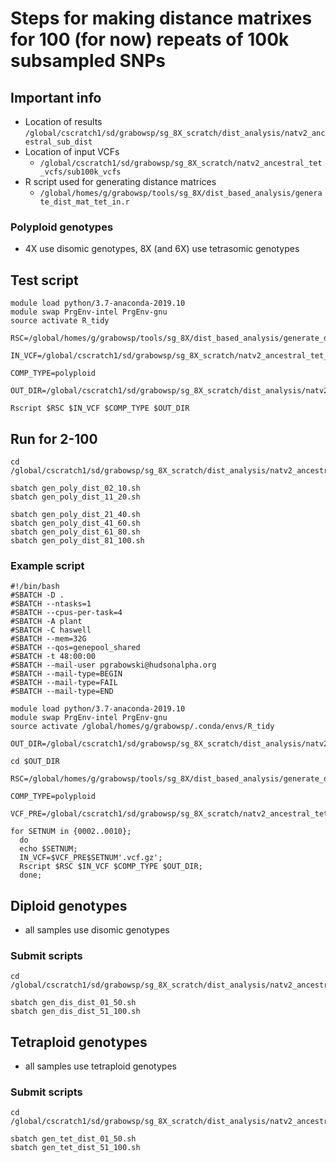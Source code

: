 # Steps for making distance matrixes for 100 (for now) repeats of 100k subsampled SNPs

## Important info
* Location of results
 `/global/cscratch1/sd/grabowsp/sg_8X_scratch/dist_analysis/natv2_ancestral_sub_dist`
* Location of input VCFs
  * `/global/cscratch1/sd/grabowsp/sg_8X_scratch/natv2_ancestral_tet_vcfs/sub100k_vcfs`
* R script used for generating distance matrices
  * `/global/homes/g/grabowsp/tools/sg_8X/dist_based_analysis/generate_dist_mat_tet_in.r`

### Polyploid genotypes
* 4X use disomic genotypes, 8X (and 6X) use tetrasomic genotypes
## Test script
```
module load python/3.7-anaconda-2019.10
module swap PrgEnv-intel PrgEnv-gnu
source activate R_tidy

RSC=/global/homes/g/grabowsp/tools/sg_8X/dist_based_analysis/generate_dist_mat_tet_in.r

IN_VCF=/global/cscratch1/sd/grabowsp/sg_8X_scratch/natv2_ancestral_tet_vcfs/sub100k_vcfs/GW.natv2.ancestral.tet.100k.0001.vcf.gz

COMP_TYPE=polyploid

OUT_DIR=/global/cscratch1/sd/grabowsp/sg_8X_scratch/dist_analysis/natv2_ancestral_sub_dist

Rscript $RSC $IN_VCF $COMP_TYPE $OUT_DIR

```
## Run for 2-100
```
cd /global/cscratch1/sd/grabowsp/sg_8X_scratch/dist_analysis/natv2_ancestral_sub_dist

sbatch gen_poly_dist_02_10.sh
sbatch gen_poly_dist_11_20.sh

sbatch gen_poly_dist_21_40.sh
sbatch gen_poly_dist_41_60.sh
sbatch gen_poly_dist_61_80.sh
sbatch gen_poly_dist_81_100.sh

```
### Example script
```
#!/bin/bash
#SBATCH -D .
#SBATCH --ntasks=1
#SBATCH --cpus-per-task=4
#SBATCH -A plant
#SBATCH -C haswell
#SBATCH --mem=32G
#SBATCH --qos=genepool_shared
#SBATCH -t 48:00:00
#SBATCH --mail-user pgrabowski@hudsonalpha.org
#SBATCH --mail-type=BEGIN
#SBATCH --mail-type=FAIL
#SBATCH --mail-type=END

module load python/3.7-anaconda-2019.10
module swap PrgEnv-intel PrgEnv-gnu
source activate /global/homes/g/grabowsp/.conda/envs/R_tidy

OUT_DIR=/global/cscratch1/sd/grabowsp/sg_8X_scratch/dist_analysis/natv2_ancestral_sub_dist

cd $OUT_DIR

RSC=/global/homes/g/grabowsp/tools/sg_8X/dist_based_analysis/generate_dist_mat_tet_in.r

COMP_TYPE=polyploid

VCF_PRE=/global/cscratch1/sd/grabowsp/sg_8X_scratch/natv2_ancestral_tet_vcfs/sub100k_vcfs/GW.natv2.ancestral.tet.100k.

for SETNUM in {0002..0010};
  do
  echo $SETNUM;
  IN_VCF=$VCF_PRE$SETNUM'.vcf.gz';
  Rscript $RSC $IN_VCF $COMP_TYPE $OUT_DIR;
  done;
```

## Diploid genotypes
* all samples use disomic genotypes
### Submit scripts
```
cd /global/cscratch1/sd/grabowsp/sg_8X_scratch/dist_analysis/natv2_ancestral_sub_dist

sbatch gen_dis_dist_01_50.sh
sbatch gen_dis_dist_51_100.sh
```

## Tetraploid genotypes
* all samples use tetraploid genotypes
### Submit scripts
```
cd /global/cscratch1/sd/grabowsp/sg_8X_scratch/dist_analysis/natv2_ancestral_sub_dist

sbatch gen_tet_dist_01_50.sh
sbatch gen_tet_dist_51_100.sh
```

